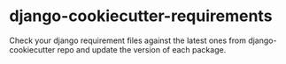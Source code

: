 # django-cookiecutter-requirements
Check your django requirement files against the latest ones from django-cookiecutter repo and update the version of each package.
